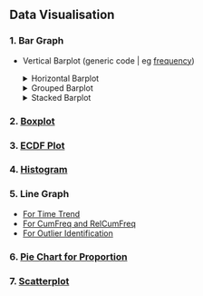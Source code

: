 ## Data Visualisation
### 1. Bar Graph
- Vertical Barplot (generic code | eg [frequency](../[SC]-Descriptive-Analytics/[SC]-Data-Visualisation/[SC]-Base-R-Graphic/[M]-Vertical-Barplot_Base-R.md))

   <details>
   <summary>Horizontal Barplot</summary>
  
  + Base R Graphic (generic code | eg [frequency](../[SC]-Descriptive-Analytics/[SC]-Data-Visualisation/[SC]-Base-R-Graphic/[M]-Horizontal-Barplot_Base-R.md))
  + ggplot2 Graphic
  
  </details>
  <details>
  <summary>Grouped Barplot</summary>
  
  + Base R Graphic (generic code | eg [mean with std err bars](../[SC]-Descriptive-Analytics/[SC]-Data-Visualisation/[SC]-Base-R-Graphic/[M]-Grouped-Barplot_Base-R.md) (INCOMPLETE))
  + ggplot2 Graphic
  
  </details>
  <details>
  <summary>Stacked Barplot</summary>
  
  + Base R Graphic (generic code | eg [mean with std err bars](../[SC]-Descriptive-Analytics/[SC]-Data-Visualisation/[SC]-Base-R-Graphic/[M]-Stacked-Barplot_Base-R.md) (INCOMPLETE))
  
  </details>
  
### 2. [Boxplot](../[SC]-Descriptive-Analytics/[SC]-Data-Visualisation/[SC]-Base-R-Graphic/[M]-Boxplot_Base-R.md)
### 3. [ECDF Plot](../[SC]-Descriptive-Analytics/[SC]-Data-Visualisation/[SC]-Base-R-Graphic/[M]-ECDF-Plot_Base-R.md)
### 4.  [Histogram](../[SC]-Descriptive-Analytics/[SC]-Data-Visualisation/[SC]-Base-R-Graphic/[M]-Histogram-&-Frequency-Table_Base-R.md)
### 5. Line Graph
- [For Time Trend](../[SC]-Descriptive-Analytics/[SC]-Data-Visualisation/[SC]-Base-R-Graphic/[M]-(Time-Trend)-Line-Graph_Base-R.md)
- [For CumFreq and RelCumFreq](../[SC]-Descriptive-Analytics/[SC]-Data-Visualisation/[SC]-Base-R-Graphic/[M]-(CumFreq-&-CumRelFreq)-Line-Graph_Base-R.md)
- [For Outlier Identification](../[SC]-Descriptive-Analytics/[SC]-Data-Visualisation/[SC]-Base-R-Graphic/[M]-(Outlier)-Line-Graph_Base-R.md)
### 6. [Pie Chart for Proportion](../[SC]-Descriptive-Analytics/[SC]-Data-Visualisation/[SC]-Base-R-Graphic/[M]-(Proportion)-Pie-Chart_Base-R.md)
### 7. [Scatterplot](../[SC]-Descriptive-Analytics/[SC]-Data-Visualisation/[SC]-Base-R-Graphic/[M]-Scatterplot_Base-R.md)
